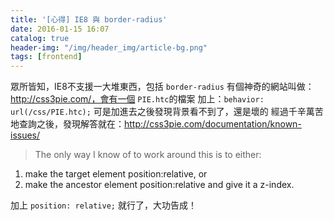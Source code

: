 ```yaml
---
title: '[心得] IE8 與 border-radius'
date: 2016-01-15 16:07
catalog: true
header-img: "/img/header_img/article-bg.png"
tags: [frontend]
---
```

眾所皆知，IE8不支援一大堆東西，包括 `border-radius`
有個神奇的網站叫做： http://css3pie.com/，會有一個 `PIE.htc`的檔案
加上：`behavior: url(/css/PIE.htc);`
可是加進去之後發現背景看不到了，還是壞的
經過千辛萬苦地查詢之後，發現解答就在：http://css3pie.com/documentation/known-issues/

>The only way I know of to work around this is to either:
1. make the target element position:relative, or
2. make the ancestor element position:relative and give it a z-index.

加上 `position: relative;` 就行了，大功告成！

